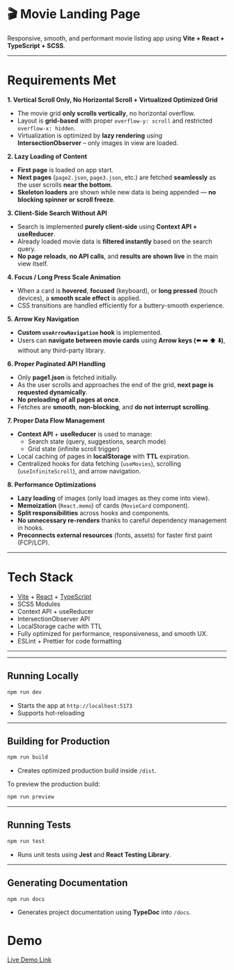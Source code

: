 
# 🎬 Movie Landing Page

Responsive, smooth, and performant movie listing app using **Vite + React + TypeScript + SCSS**.

---

#  Requirements Met
**1. Vertical Scroll Only, No Horizontal Scroll + Virtualized Optimized Grid**

- The movie grid **only scrolls vertically**, no horizontal overflow.
- Layout is **grid-based** with proper `overflow-y: scroll` and restricted `overflow-x: hidden`.
- Virtualization is optimized by **lazy rendering** using **IntersectionObserver** – only images in view are loaded.

**2. Lazy Loading of Content**

- **First page** is loaded on app start.
- **Next pages** (`page2.json`, `page3.json`, etc.) are fetched **seamlessly** as the user scrolls **near the bottom**.
- **Skeleton loaders** are shown while new data is being appended — **no blocking spinner or scroll freeze**.

**3. Client-Side Search Without API**

- Search is implemented **purely client-side** using **Context API + useReducer**.
- Already loaded movie data is **filtered instantly** based on the search query.
- **No page reloads**, **no API calls**, and **results are shown live** in the main view itself.

**4. Focus / Long Press Scale Animation**

- When a card is **hovered**, **focused** (keyboard), or **long pressed** (touch devices), a **smooth scale effect** is applied.
- CSS transitions are handled efficiently for a buttery-smooth experience.

**5. Arrow Key Navigation**

- **Custom `useArrowNavigation` hook** is implemented.
- Users can **navigate between movie cards** using **Arrow keys (⬅️ ➡️ ⬆️ ⬇️)**, without any third-party library.

**6. Proper Paginated API Handling**

- Only **page1.json** is fetched initially.
- As the user scrolls and approaches the end of the grid, **next page is requested dynamically**.
- **No preloading of all pages at once**.
- Fetches are **smooth**, **non-blocking**, and **do not interrupt scrolling**.

**7. Proper Data Flow Management**

- **Context API** + **useReducer** is used to manage:
  - Search state (query, suggestions, search mode)
  - Grid state (infinite scroll trigger)
- Local caching of pages in **localStorage** with **TTL** expiration.
- Centralized hooks for data fetching (`useMovies`), scrolling (`useInfiniteScroll`), and arrow navigation.

**8. Performance Optimizations**

- **Lazy loading** of images (only load images as they come into view).
- **Memoization** (`React.memo`) of cards (`MovieCard` component).
- **Split responsibilities** across hooks and components.
- **No unnecessary re-renders** thanks to careful dependency management in hooks.
- **Preconnects external resources** (fonts, assets) for faster first paint (FCP/LCP).

---

#  Tech Stack

- [Vite](https://vitejs.dev/) + [React](https://react.dev/) + [TypeScript](https://www.typescriptlang.org/)
- SCSS Modules
- Context API + useReducer
- IntersectionObserver API
- LocalStorage cache with TTL
- Fully optimized for performance, responsiveness, and smooth UX.
- ESLint + Prettier for code formatting

---

---

##  Running Locally

```bash
npm run dev
```
- Starts the app at `http://localhost:5173`
- Supports hot-reloading

---

##  Building for Production

```bash
npm run build
```
- Creates optimized production build inside `/dist`.

To preview the production build:

```bash
npm run preview
```

---

##  Running Tests

```bash
npm run test
```
- Runs unit tests using **Jest** and **React Testing Library**.

---

##  Generating Documentation

```bash
npm run docs
```
- Generates project documentation using **TypeDoc** into `/docs`.


#  Demo

[Live Demo Link](https://nvaneethm.github.io/mobile-landing-page/) 
